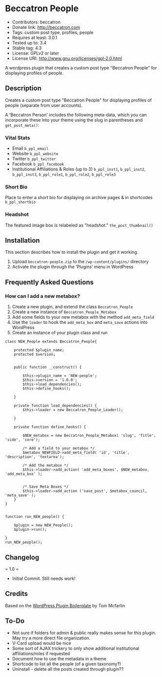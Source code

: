 # Beccatron People #
- Contributors: beccatron
- Donate link: http://beccatron.com
- Tags: custom post type, profiles, people
- Requires at least: 3.0.1
- Tested up to: 3.4
- Stable tag: 4.3
- License: GPLv2 or later
- License URI: http://www.gnu.org/licenses/gpl-2.0.html

A wordpress plugin that creates a custom post type "Beccatron People" for displaying profiles of people.

## Description ##

Creates a custom post type "Beccatron People" for displaying profiles of people (separate from user accounts).

A 'Beccatron Person' includes the following meta-data, which you can incorporate these into your theme using the slug in parentheses and `get_post_meta()`:

### Vital Stats ###

* Email `b_ppl_email`
* Website `b_ppl_website`
* Twitter `b_ppl_twitter`
* Facebook `b_ppl_facebook`
* Institutional Affiliations & Roles (up to 3) `b_ppl_inst1`, `b_ppl_inst2`, `b_ppl_inst3`, `b_ppl_role1`, `b_ppl_role2`, `b_ppl_role3`

### Short Bio ###
Place to enter a short bio for displaying on archive pages & in shortcodes ``b_ppl_shortbio``

### Headshot ###
The featured image box is relabeled as "headshot." ``the_post_thumbnail()``


## Installation ##

This section describes how to install the plugin and get it working.


1. Upload `beccatron-people.zip` to the `/wp-content/plugins/` directory
2. Activate the plugin through the 'Plugins' menu in WordPress

## Frequently Asked Questions ##

### How can I add a new metabox? ###

1. Create a new plugin, and extend the class ``Beccatron_People``
2. Create a new instance of ``Beccatron_People_Metabox``
3. Add some fields to your new metabox with the method ``add_meta_field``
4. Use the ``loader`` to hook the ``add_meta_box`` and ``meta_save`` actions into WordPress
5. Create an instance of your plugin class and run

```
class NEW_People extends Beccatron_People{

	protected $plugin_name;
	protected $version;


	public function __construct() {

		$this->plugin_name = 'NEW-people';
		$this->version = '1.0.0';
		$this->load_dependencies();
		$this->define_hooks();

	}

	private function load_dependencies() {
		$this->loader = new Beccatron_People_Loader();

	}

	private function define_hooks() {

		$NEW_metabox = new Beccatron_People_Metabox( 'slug', 'Title', 'side', 'core'); 		
	
		/* Add a field to your metabox */
		$metabox_NEWFIELD->add_meta_field( 'id', 'title', 'description', 'textarea');	
	
		/* Add the metabox */
		$this->loader->add_action( 'add_meta_boxes', $NEW_metabox, 'add_meta_box' );
	
	
		/* Save Meta Boxes */
		$this->loader->add_action ('save_post', $metabox_council, 'meta_save' );
	}
}	


function run_NEW_people() {

	$plugin = new NEW_People();
	$plugin->run();

}
run_NEW_people(); 
```

## Changelog ##

= 1.0 =
* Initial Commit. Still needs work!

## Credits ##

Based on the [WordPress Plugin Boilerplate](https://github.com/tommcfarlin/WordPress-Plugin-Boilerplate "WordPress Plugin Boilerplate on github") by Tom Mcfarlin 

## To-Do ##

- Not sure if folders for admin & public really makes sense for this plugin. May try a more direct file organization.
- V-Card upload would be nice
- Some sort of AJAX trickery to only show additional institutional affiliations/roles if requested
- Document how to use the metadata in a theme
- Shortcode to list all the people (of a given taxonomy?)
- Uninstall - delete all the posts created through plugin??
